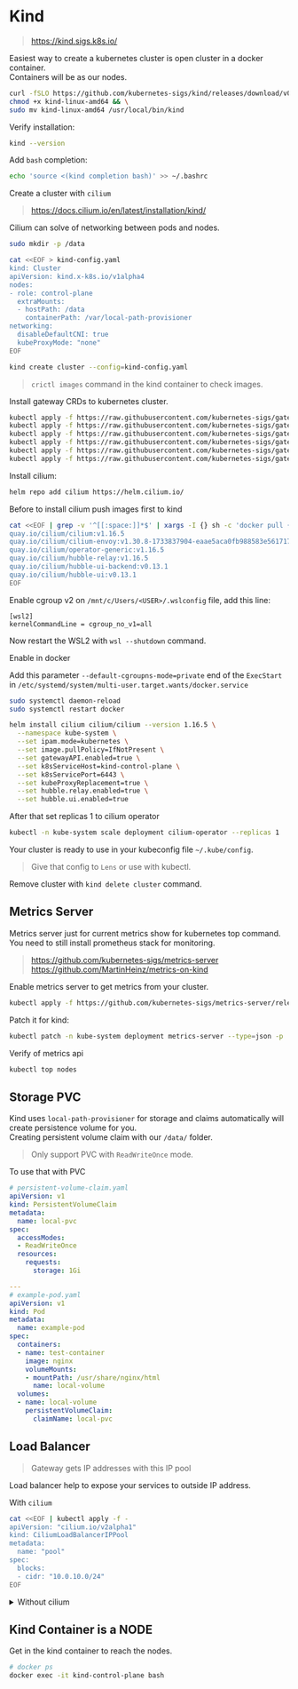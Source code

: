 # Kind

> https://kind.sigs.k8s.io/

Easiest way to create a kubernetes cluster is open cluster in a docker container.  
Containers will be as our nodes.

```sh
curl -fSLO https://github.com/kubernetes-sigs/kind/releases/download/v0.26.0/kind-linux-amd64 && \
chmod +x kind-linux-amd64 && \
sudo mv kind-linux-amd64 /usr/local/bin/kind
```

Verify installation:

```sh
kind --version
```

Add `bash` completion:

```sh
echo 'source <(kind completion bash)' >> ~/.bashrc
```

Create a cluster with `cilium`

> https://docs.cilium.io/en/latest/installation/kind/

Cilium can solve of networking between pods and nodes.

```sh
sudo mkdir -p /data

cat <<EOF > kind-config.yaml
kind: Cluster
apiVersion: kind.x-k8s.io/v1alpha4
nodes:
- role: control-plane
  extraMounts:
  - hostPath: /data
    containerPath: /var/local-path-provisioner
networking:
  disableDefaultCNI: true
  kubeProxyMode: "none"
EOF
```

```sh
kind create cluster --config=kind-config.yaml
```

> `crictl images` command in the kind container to check images.

Install gateway CRDs to kubernetes cluster.

```sh
kubectl apply -f https://raw.githubusercontent.com/kubernetes-sigs/gateway-api/v1.1.0/config/crd/standard/gateway.networking.k8s.io_gatewayclasses.yaml
kubectl apply -f https://raw.githubusercontent.com/kubernetes-sigs/gateway-api/v1.1.0/config/crd/standard/gateway.networking.k8s.io_gateways.yaml
kubectl apply -f https://raw.githubusercontent.com/kubernetes-sigs/gateway-api/v1.1.0/config/crd/standard/gateway.networking.k8s.io_httproutes.yaml
kubectl apply -f https://raw.githubusercontent.com/kubernetes-sigs/gateway-api/v1.1.0/config/crd/standard/gateway.networking.k8s.io_referencegrants.yaml
kubectl apply -f https://raw.githubusercontent.com/kubernetes-sigs/gateway-api/v1.1.0/config/crd/standard/gateway.networking.k8s.io_grpcroutes.yaml
kubectl apply -f https://raw.githubusercontent.com/kubernetes-sigs/gateway-api/v1.1.0/config/crd/experimental/gateway.networking.k8s.io_tlsroutes.yaml
```

Install cilium:

```sh
helm repo add cilium https://helm.cilium.io/
```

Before to install cilium push images first to kind

```sh
cat <<EOF | grep -v '^[[:space:]]*$' | xargs -I {} sh -c 'docker pull {} && kind load docker-image {}'
quay.io/cilium/cilium:v1.16.5
quay.io/cilium/cilium-envoy:v1.30.8-1733837904-eaae5aca0fb988583e5617170a65ac5aa51c0aa8
quay.io/cilium/operator-generic:v1.16.5
quay.io/cilium/hubble-relay:v1.16.5
quay.io/cilium/hubble-ui-backend:v0.13.1
quay.io/cilium/hubble-ui:v0.13.1
EOF
```

Enable cgroup v2 on `/mnt/c/Users/<USER>/.wslconfig` file, add this line:

```
[wsl2]
kernelCommandLine = cgroup_no_v1=all
```

Now restart the WSL2 with `wsl --shutdown` command.

Enable in docker

Add this parameter `--default-cgroupns-mode=private` end of the `ExecStart` in `/etc/systemd/system/multi-user.target.wants/docker.service`

```sh
sudo systemctl daemon-reload
sudo systemctl restart docker
```

```sh
helm install cilium cilium/cilium --version 1.16.5 \
  --namespace kube-system \
  --set ipam.mode=kubernetes \
  --set image.pullPolicy=IfNotPresent \
  --set gatewayAPI.enabled=true \
  --set k8sServiceHost=kind-control-plane \
  --set k8sServicePort=6443 \
  --set kubeProxyReplacement=true \
  --set hubble.relay.enabled=true \
  --set hubble.ui.enabled=true
```

After that set replicas 1 to cilium operator

```sh
kubectl -n kube-system scale deployment cilium-operator --replicas 1
```

Your cluster is ready to use in your kubeconfig file `~/.kube/config`.

> Give that config to `Lens` or use with kubectl.

Remove cluster with `kind delete cluster` command.

## Metrics Server

Metrics server just for current metrics show for kubernetes top command.  
You need to still install prometheus stack for monitoring.

> https://github.com/kubernetes-sigs/metrics-server  
> https://github.com/MartinHeinz/metrics-on-kind

Enable metrics server to get metrics from your cluster.

```sh
kubectl apply -f https://github.com/kubernetes-sigs/metrics-server/releases/latest/download/components.yaml
```

Patch it for kind:

```sh
kubectl patch -n kube-system deployment metrics-server --type=json -p '[{"op":"add","path":"/spec/template/spec/containers/0/args/-","value":"--kubelet-insecure-tls"}]'
```

Verify of metrics api

```sh
kubectl top nodes
```

## Storage PVC

Kind uses `local-path-provisioner` for storage and claims automatically will create persistence volume for you.  
Creating persistent volume claim with our `/data/` folder.

> Only support PVC with `ReadWriteOnce` mode.

To use that with PVC

```yaml
# persistent-volume-claim.yaml
apiVersion: v1
kind: PersistentVolumeClaim
metadata:
  name: local-pvc
spec:
  accessModes:
  - ReadWriteOnce
  resources:
    requests:
      storage: 1Gi

---
# example-pod.yaml
apiVersion: v1
kind: Pod
metadata:
  name: example-pod
spec:
  containers:
  - name: test-container
    image: nginx
    volumeMounts:
    - mountPath: /usr/share/nginx/html
      name: local-volume
  volumes:
  - name: local-volume
    persistentVolumeClaim:
      claimName: local-pvc
```

## Load Balancer

> Gateway gets IP addresses with this IP pool

Load balancer help to expose your services to outside IP address.

With `cilium`

```sh
cat <<EOF | kubectl apply -f -
apiVersion: "cilium.io/v2alpha1"
kind: CiliumLoadBalancerIPPool
metadata:
  name: "pool"
spec:
  blocks:
  - cidr: "10.0.10.0/24"
EOF
```

<details><summary>Without cilium</summary>

In Kind there is a way use kind provider https://github.com/kubernetes-sigs/cloud-provider-kind

```sh
docker run -d --network kind -v /var/run/docker.sock:/var/run/docker.sock registry.k8s.io/cloud-provider-kind/cloud-controller-manager:v0.4.0
```

</details>

## Kind Container is a NODE

Get in the kind container to reach the nodes.

```sh
# docker ps
docker exec -it kind-control-plane bash
```
